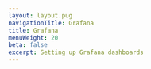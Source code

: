 ```yaml
---
layout: layout.pug
navigationTitle: Grafana
title: Grafana
menuWeight: 20
beta: false
excerpt: Setting up Grafana dashboards
---
```

